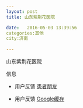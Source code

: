 ```yaml
--- 
layout: post 
title: 山东紫荆花医院

date:   2016-05-03 13:39:56 
categories:其他  
city:济南
  
--- 
```

   
山东紫荆花医院

信息
 - 用户反馈 [患者朋友](http://www.fgjy99.com/art2016/2016010391635.html)

 - 用户反馈 [Google缓存](http://webcache.googleusercontent.com/search?sourceid=chrome-psyapi2&ion=1&espv=2&ie=UTF-8&q=cache%3A%2F%2Fwww.fgjy99.com%2Fart2016%2F2016010391635.html&oq=cache%3A%2F%2Fwww.fgjy99.com%2Fart2016%2F2016010391635.html&rlz=1C5CHFA_enUS659US659&aqs=chrome..69i57j69i58.8547j0j7)


